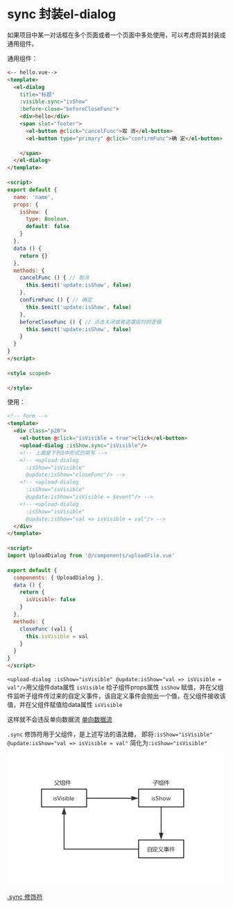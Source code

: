# sync 封装el-dialog

如果项目中某一对话框在多个页面或者一个页面中多处使用，可以考虑将其封装成通用组件。

通用组件：

```html
<-- hello.vue-->
<template>
  <el-dialog
    title="标题"
    :visible.sync="isShow"
    :before-close="beforeCloseFunc">
    <div>hello</div>
    <span slot="footer">
      <el-button @click="cancelFunc">取 消</el-button>
      <el-button type="primary" @click="confirmFunc">确 定</el-button>

    </span>
  </el-dialog>
</template>

<script>
export default {
  name: 'name',
  props: {
    isShow: {
      type: Boolean,
      default: false
    }
  },
  data () {
    return {}
  },
  methods: {
    cancelFunc () { // 取消
      this.$emit('update:isShow', false)
    },
    confirmFunc () { // 确定
      this.$emit('update:isShow', false)
    },
    beforeCloseFunc () { // 点击关闭或者遮罩层时的逻辑
      this.$emit('update:isShow', false)
    }
  }
}
</script>

<style scoped>

</style>
```

使用：

```html
<!-- form -->
<template>
  <div class="p20">
    <el-button @click="isVisible = true">click</el-button>
    <upload-dialog :isShow.sync="isVisible"/>
    <!-- 上面是下列3中形式的简写 -->
    <!-- <upload-dialog
      :isShow="isVisible"
      @update:isShow="closeFunc"/> -->
    <!-- <upload-dialog
      :isShow="isVisible"
      @update:isShow="isVisible = $event"/> -->
    <!-- <upload-dialog
      :isShow="isVisible"
      @update:isShow="val => isVisible = val"/> -->
  </div>
</template>

<script>
import UploadDialog from '@/components/uploadFile.vue'

export default {
  components: { UploadDialog },
  data () {
    return {
      isVisible: false
    }
  },
  methods: {
    closeFunc (val) {
      this.isVisible = val
    }
  }
}
</script>
```

`<upload-dialog :isShow="isVisible" @update:isShow="val => isVisible = val"/>`用父组件data属性 `isVisible` 给子组件props属性 `isShow` 赋值，并在父组件监听子组件传过来的自定义事件，该自定义事件会抛出一个值，在父组件接收该值，并在父组件赋值给data属性 `isVisible`

这样就不会违反单向数据流 [单向数据流](https://cn.vuejs.org/v2/guide/components-props.html#%E5%8D%95%E5%90%91%E6%95%B0%E6%8D%AE%E6%B5%81)

`.sync` 修饰符用于父组件，是上述写法的语法糖，
即将`:isShow="isVisible" @update:isShow="val => isVisible = val"`
简化为`:isShow="isVisible"`

![sync01](../image/sync01.png)

[.sync 修饰符](https://cn.vuejs.org/v2/guide/components-custom-events.html#sync-%E4%BF%AE%E9%A5%B0%E7%AC%A6)
